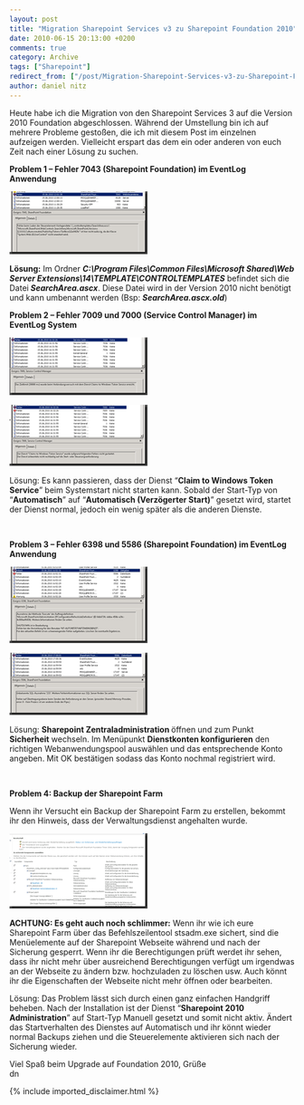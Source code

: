 ```yaml
---
layout: post
title: "Migration Sharepoint Services v3 zu Sharepoint Foundation 2010"
date: 2010-06-15 20:13:00 +0200
comments: true
category: Archive
tags: ["Sharepoint"]
redirect_from: ["/post/Migration-Sharepoint-Services-v3-zu-Sharepoint-Foundation-2010", "/post/migration-sharepoint-services-v3-zu-sharepoint-foundation-2010"]
author: daniel nitz
---
```

<!-- more -->
<p>Heute habe ich die Migration von den Sharepoint Services 3 auf die Version 2010 Foundation abgeschlossen. Während der Umstellung bin ich auf mehrere Probleme gestoßen, die ich mit diesem Post im einzelnen aufzeigen werden. Vielleicht erspart das dem ein oder anderen von euch Zeit nach einer Lösung zu suchen.</p>  <p><strong></strong></p>  <p><strong>Problem 1 – Fehler 7043 (Sharepoint Foundation) im EventLog Anwendung</strong></p>  <p><a href="/assets/archive/image_136.png" target="_blank"><img style="border-bottom: 0px; border-left: 0px; display: inline; border-top: 0px; border-right: 0px" title="image" border="0" alt="image" src="/assets/archive/image_thumb_136.png" width="244" height="111" /></a> </p>  <p><strong>Lösung:</strong> Im Ordner <strong><em>C:\Program Files\Common Files\Microsoft Shared\Web Server Extensions\14\TEMPLATE\CONTROLTEMPLATES</em></strong> befindet sich die Datei<strong><em> SearchArea.ascx</em></strong>. Diese Datei wird in der Version 2010 nicht benötigt und kann umbenannt werden (Bsp: <strong><em>SearchArea.ascx.old</em></strong>)</p>  <p><strong></strong></p>  <p><strong>Problem 2 – Fehler 7009 und 7000 (Service Control Manager) im EventLog System</strong></p>  <p><a href="/assets/archive/image_137.png" target="_blank"><img style="border-bottom: 0px; border-left: 0px; display: inline; border-top: 0px; border-right: 0px" title="image" border="0" alt="image" src="/assets/archive/image_thumb_137.png" width="244" height="102" /></a> </p>  <p><a href="/assets/archive/image_138.png" target="_blank"><img style="border-bottom: 0px; border-left: 0px; display: inline; border-top: 0px; border-right: 0px" title="image" border="0" alt="image" src="/assets/archive/image_thumb_138.png" width="244" height="108" /></a> </p>  <p>Lösung: Es kann passieren, dass der Dienst “<strong>Claim to Windows Token Service</strong>” beim Systemstart nicht starten kann. Sobald der Start-Typ von “<strong>Automatisch</strong>” auf “<strong>Automatisch (Verzögerter Start)</strong>” gesetzt wird, startet der Dienst normal, jedoch ein wenig später als die anderen Dienste.</p>  <p>&#160;</p>  <p><strong>Problem 3 – Fehler 6398 und 5586 (Sharepoint Foundation) im EventLog Anwendung</strong></p>  <p><a href="/assets/archive/image_139.png" target="_blank"><img style="border-bottom: 0px; border-left: 0px; display: inline; border-top: 0px; border-right: 0px" title="image" border="0" alt="image" src="/assets/archive/image_thumb_139.png" width="244" height="135" /></a> </p>  <p><a href="/assets/archive/image_140.png" target="_blank"><img style="border-bottom: 0px; border-left: 0px; display: inline; border-top: 0px; border-right: 0px" title="image" border="0" alt="image" src="/assets/archive/image_thumb_140.png" width="244" height="110" /></a> </p>  <p>Lösung: <strong>Sharepoint Zentraladministration </strong>öffnen und zum Punkt <strong>Sicherheit</strong> wechseln. Im Menüpunkt <strong>Dienstkonten konfigurieren</strong> den richtigen Webanwendungspool auswählen und das entsprechende Konto angeben. Mit OK bestätigen sodass das Konto nochmal registriert wird.</p>  <p>&#160;</p>  <p><strong>Problem 4: Backup der Sharepoint Farm</strong></p>  <p>Wenn ihr Versucht ein Backup der Sharepoint Farm zu erstellen, bekommt ihr den Hinweis, dass der Verwaltungsdienst angehalten wurde.</p>  <p><a href="/assets/archive/image_141.png" target="_blank"><img style="border-bottom: 0px; border-left: 0px; display: inline; border-top: 0px; border-right: 0px" title="image" border="0" alt="image" src="/assets/archive/image_thumb_141.png" width="244" height="133" /></a> </p>  <p><strong>ACHTUNG: Es geht auch noch schlimmer:</strong> Wenn ihr wie ich eure Sharepoint Farm über das Befehlszeilentool stsadm.exe sichert, sind die Menüelemente auf der Sharepoint Webseite während und nach der Sicherung gesperrt. Wenn ihr die Berechtigungen prüft werdet ihr sehen, dass ihr nicht mehr über ausreichend Berechtigungen verfügt um irgendwas an der Webseite zu ändern bzw. hochzuladen zu löschen usw. Auch könnt ihr die Eigenschaften der Webseite nicht mehr öffnen oder bearbeiten.</p>  <p>Lösung: Das Problem lässt sich durch einen ganz einfachen Handgriff beheben. Nach der Installation ist der Dienst “<strong>Sharepoint 2010 Administration</strong>” auf Start-Typ Manuell gesetzt und somit nicht aktiv. Ändert das Startverhalten des Dienstes auf Automatisch und ihr könnt wieder normal Backups ziehen und die Steuerelemente aktivieren sich nach der Sicherung wieder.</p>  <p>Viel Spaß beim Upgrade auf Foundation 2010, Grüße   <br />dn</p>
{% include imported_disclaimer.html %}
